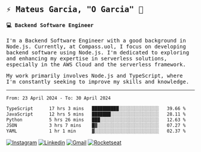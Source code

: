 
<samp>
  
## ⚡ Mateus Garcia, "O Garcia" :rocket: 
  

#### 💻 Backend Software Engineer

I'm a Backend Software Engineer with a good background in Node.js. Currently, at Compass.uol, I focus on developing backend software using Node.js. I'm dedicated to exploring and enhancing my expertise in serverless solutions, especially in the AWS Cloud and the serverless framework.

My work primarily involves Node.js and TypeScript, where I'm constantly seeking to improve my skills and knowledge.

---

<!--START_SECTION:waka-->

```txt
From: 23 April 2024 - To: 30 April 2024

TypeScript      17 hrs 3 mins   ██████████░░░░░░░░░░░░░░░   39.66 %
JavaScript      12 hrs 5 mins   ███████░░░░░░░░░░░░░░░░░░   28.11 %
Python          5 hrs 26 mins   ███░░░░░░░░░░░░░░░░░░░░░░   12.63 %
JSON            3 hrs 7 mins    █▓░░░░░░░░░░░░░░░░░░░░░░░   07.27 %
YAML            1 hr 1 min      ▓░░░░░░░░░░░░░░░░░░░░░░░░   02.37 %
```

<!--END_SECTION:waka-->
  
</samp>

[![Instagram](https://img.shields.io/badge/-Mateus%20Garcia-c080ff?style=flat-square&labelColor=c080ff&logo=instagram&logoColor=white&link=https://www.instagram.com/mpg.x)](https://www.instagram.com/mpg.x) 
[![Linkedin](https://img.shields.io/badge/-Mateus%20Garcia-c080ff?style=flat-square&logo=Linkedin&logoColor=white&link=https://www.linkedin.com/in/mpgxc)](https://www.linkedin.com/in/mateusogarcia) 
[![Gmail](https://img.shields.io/badge/-mpgx5.c@gmail.com-c080ff?style=flat-square&logo=Gmail&logoColor=white&link=mailto:diego.schell.f@gmail.com)](mailto:mpgx5.c@gmail.com)
[![Rocketseat](https://img.shields.io/badge/-Rocketseat%20Profile-c080ff?style=flat-square&labelColor=c080ff&logoColor=white&link=https://app.rocketseat.com.br/me/mpgxc)](https://app.rocketseat.com.br/me/mpgxc)
